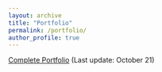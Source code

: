 ```yaml
---
layout: archive
title: "Portfolio"
permalink: /portfolio/
author_profile: true
---
```


[Complete Portfolio](_pages/Portfolio.pdf) (Last update: October 21)
